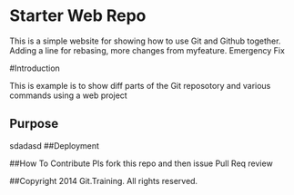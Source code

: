 # Starter Web Repo

This is a simple website for showing how to use Git and Github together. 
Adding a line for rebasing, more changes from myfeature. Emergency Fix

#Introduction

This is example is to show diff parts of the Git reposotory and various commands using a web project

## Purpose
sdadasd
##Deployment

##How To Contribute
Pls fork this repo and then issue Pull Req review

##Copyright
2014 Git.Training. All rights reserved.


